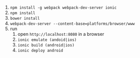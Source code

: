 1. `npm install -g webpack webpack-dev-server ionic`
1. `npm install` 
1. `bower install` 
1. `webpack-dev-server --content-base=platforms/browser/www`
1. run
   1. open `http://localhost:8080` in a browser
   1. `ionic emulate (andoid|ios)`
   1. `ionic build (android|ios)`
   1. `ionic deploy android`
   